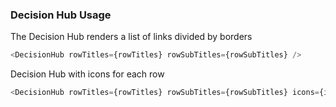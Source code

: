 ### Decision Hub Usage
The Decision Hub renders a list of links divided by borders

```js
<DecisionHub rowTitles={rowTitles} rowSubTitles={rowSubTitles} />
```

Decision Hub with icons for each row

```js
<DecisionHub rowTitles={rowTitles} rowSubTitles={rowSubTitles} icons={icons}/>
```